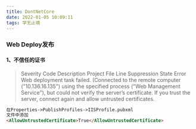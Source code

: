 ```yaml
---
title: DontNetCore
date: 2022-01-05 10:09:11
tags: 学无止境
---
```


### Web Deploy发布
#### 1、不信任的证书
> Severity	Code	Description	Project	File	Line	Suppression State
Error		Web deployment task failed. (Connected to the remote computer ("10.136.16.135") using the specified process ("Web Management Service"), but could not verify the server’s certificate. If you trust the server, connect again and allow untrusted certificates.  

```html
在Properties->PublishProfiles->IISProfile.pubxml
文件中添加
<AllowUntrustedCertificate>True</AllowUntrustedCertificate>
```

